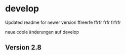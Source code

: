 # develop 
Updated readme for newer version
ffreerfe
ffrfr
frfr
frfrfr

 
neue coole änderungen auf develop
## Version 2.8